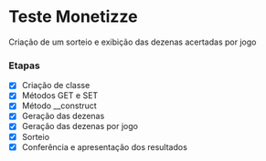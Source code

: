 # Teste Monetizze
Criação de um sorteio e exibição das dezenas acertadas por jogo

### Etapas

- [x] Criação de classe
- [x] Métodos GET e SET
- [x] Método __construct
- [x] Geração das dezenas
- [x] Geração das dezenas por jogo
- [x] Sorteio
- [x] Conferência e apresentação dos resultados